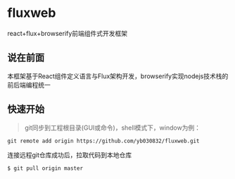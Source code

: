 # fluxweb
react+flux+browserify前端组件式开发框架
## 说在前面
本框架基于React组件定义语言与Flux架构开发，browserify实现nodejs技术栈的前后端编程统一
## 快速开始
> git同步到工程根目录(GUI或命令)，shell模式下，window为例：
```shell
git remote add origin https://github.com/yb030832/fluxweb.git
```
连接远程git仓库成功后，拉取代码到本地仓库
```shell
$ git pull origin master
```